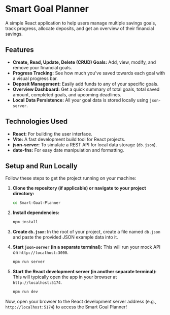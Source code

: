 # Smart Goal Planner 

A simple React application to help users manage multiple savings goals, track progress, allocate deposits, and get an overview of their financial savings.

## Features 

* **Create, Read, Update, Delete (CRUD) Goals:** Add, view, modify, and remove your financial goals.
* **Progress Tracking:** See how much you've saved towards each goal with a visual progress bar.
* **Deposit Management:** Easily add funds to any of your specific goals.
* **Overview Dashboard:** Get a quick summary of total goals, total saved amount, completed goals, and upcoming deadlines.
* **Local Data Persistence:** All your goal data is stored locally using `json-server`.

## Technologies Used 

* **React:** For building the user interface.
* **Vite:** A fast development build tool for React projects.
* **json-server:** To simulate a REST API for local data storage (`db.json`).
* **date-fns:** For easy date manipulation and formatting.

## Setup and Run Locally 

Follow these steps to get the project running on your machine:

1.  **Clone the repository (if applicable) or navigate to your project directory:**
    ```bash
    cd Smart-Goal-Planner
    ```

2.  **Install dependencies:**
    ```bash
    npm install
    ```

3.  **Create `db.json`:**
    In the root of your project, create a file named `db.json` and paste the provided JSON example data into it.

4.  **Start `json-server` (in a separate terminal):**
    This will run your mock API on `http://localhost:3000`.
    ```bash
    npm run server
    ```

5.  **Start the React development server (in another separate terminal):**
    This will typically open the app in your browser at `http://localhost:5174`.
    ```bash
    npm run dev
    ```

  

Now, open your browser to the React development server address (e.g., `http://localhost:5174`) to access the Smart Goal Planner!
